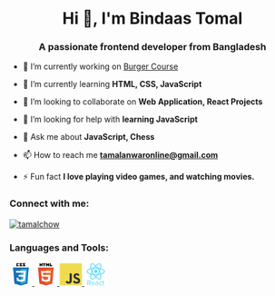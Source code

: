<h1 align="center">Hi 👋, I'm Bindaas Tomal</h1>
<h3 align="center">A passionate frontend developer from Bangladesh</h3>

- 🔭 I’m currently working on [Burger Course](https://burgercourse.com)

- 🌱 I’m currently learning **HTML, CSS, JavaScript**

- 👯 I’m looking to collaborate on **Web Application, React Projects**

- 🤝 I’m looking for help with **learning JavaScript**

- 💬 Ask me about **JavaScript, Chess**

- 📫 How to reach me **tamalanwaronline@gmail.com**

- ⚡ Fun fact **I love playing video games, and watching movies.**

<h3 align="left">Connect with me:</h3>
<p align="left">
<a href="https://twitter.com/tamalchow" target="blank"><img align="center" src="https://raw.githubusercontent.com/rahuldkjain/github-profile-readme-generator/master/src/images/icons/Social/twitter.svg" alt="tamalchow" height="30" width="40" /></a>
</p>

<h3 align="left">Languages and Tools:</h3>
<p align="left"> <a href="https://www.w3schools.com/css/" target="_blank" rel="noreferrer"> <img src="https://raw.githubusercontent.com/devicons/devicon/master/icons/css3/css3-original-wordmark.svg" alt="css3" width="40" height="40"/> </a> <a href="https://www.w3.org/html/" target="_blank" rel="noreferrer"> <img src="https://raw.githubusercontent.com/devicons/devicon/master/icons/html5/html5-original-wordmark.svg" alt="html5" width="40" height="40"/> </a> <a href="https://developer.mozilla.org/en-US/docs/Web/JavaScript" target="_blank" rel="noreferrer"> <img src="https://raw.githubusercontent.com/devicons/devicon/master/icons/javascript/javascript-original.svg" alt="javascript" width="40" height="40"/> </a> <a href="https://reactjs.org/" target="_blank" rel="noreferrer"> <img src="https://raw.githubusercontent.com/devicons/devicon/master/icons/react/react-original-wordmark.svg" alt="react" width="40" height="40"/> </a> </p>
